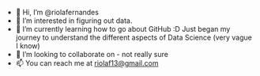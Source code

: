 - 👋 Hi, I’m @riolafernandes
- 👀 I’m interested in figuring out data.
- 🌱 I’m currently learning how to go about GitHub :D Just began my journey to understand the different aspects of Data Science (very vague I know)
- 💞️ I’m looking to collaborate on - not really sure
- 📫 You can reach me at riolaf13@gmail.com
